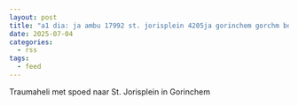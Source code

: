 ```yaml
---
layout: post
title: "a1 dia: ja ambu 17992 st. jorisplein 4205ja gorinchem gorchm bon 98897"
date: 2025-07-04
categories: 
  - rss
tags: 
  - feed
---
```


Traumaheli met spoed naar St. Jorisplein in Gorinchem
